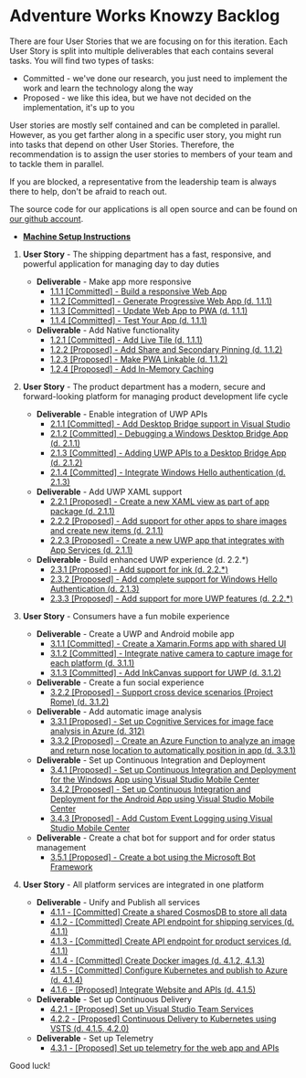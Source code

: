 # Adventure Works Knowzy Backlog 

There are four User Stories that we are focusing on for this iteration. Each User Story is split into multiple deliverables that each contains several tasks. You will find two types of tasks:

* Committed - we've done our research, you just need to implement the work and learn the technology along the way
* Proposed - we like this idea, but we have not decided on the implementation, it's up to you

User stories are mostly self contained and can be completed in parallel. However, as you get farther along in a specific user story, you might run into tasks that depend on other User Stories. Therefore, the recommendation is to assign the user stories to members of your team and to tackle them in parallel. 

If you are blocked, a representative from the leadership team is always there to help, don't be afraid to reach out.

The source code for our applications is all open source and can be found on [our github account](https://github.com/Knowzy/KnowzyInternalApps).

* **[Machine Setup Instructions][0]**

1. **User Story** - The shipping department has a fast, responsive, and powerful application for managing day to day duties
    * **Deliverable** - Make app more responsive
        * [1.1.1 [Committed] - Build a responsive Web App][111]
        * [1.1.2 [Committed] - Generate Progressive Web App (d. 1.1.1)][112]
        * [1.1.3 [Committed] - Update Web App to PWA (d. 1.1.1)][113]
        * [1.1.4 [Committed] - Test Your App (d. 1.1.1)][114]
    * **Deliverable** - Add Native functionality
        * [1.2.1 [Committed] - Add Live Tile (d. 1.1.1) ][121]
        * [1.2.2 [Proposed] - Add Share and Secondary Pinning (d. 1.1.2)][122]
        * [1.2.3 [Proposed] - Make PWA Linkable (d. 1.1.2)][123]
        * [1.2.4 [Proposed] - Add In-Memory Caching][124]

2. **User Story** - The product department has a modern, secure and forward-looking platform for managing product development life cycle
    * **Deliverable** - Enable integration of UWP APIs
        * [2.1.1 [Committed] - Add Desktop Bridge support in Visual Studio][211]
        * [2.1.2 [Committed] - Debugging a Windows Desktop Bridge App (d. 2.1.1)][212]
        * [2.1.3 [Committed] - Adding UWP APIs to a Desktop Bridge App (d. 2.1.2)][213]        
        * [2.1.4 [Committed] - Integrate Windows Hello authentication (d. 2.1.3)][214]
    * **Deliverable** - Add UWP XAML support
        * [2.2.1 [Proposed] - Create a new XAML view as part of app package (d. 2.1.1)][221]
        * [2.2.2 [Proposed] - Add support for other apps to share images and create new items (d. 2.1.1)][222]
        * [2.2.3 [Proposed] - Create a new UWP app that integrates with App Services (d. 2.1.1)][223]
    * **Deliverable** - Build enhanced UWP experience (d. 2.2.*)
        * [2.3.1 [Proposed] - Add support for ink (d. 2.2.*)][231]
        * [2.3.2 [Proposed] - Add complete support for Windows Hello Authentication (d. 2.1.3)][232]
        * [2.3.3 [Proposed] - Add support for more UWP features (d. 2.2.*)][233]

3. **User Story** - Consumers have a fun mobile experience 
    * **Deliverable** - Create a UWP and Android mobile app
        * [3.1.1 [Committed] - Create a Xamarin.Forms app with shared UI][311]
        * [3.1.2 [Committed] - Integrate native camera to capture image for each platform (d. 3.1.1)][312]
        * [3.1.3 [Committed] - Add InkCanvas support for UWP (d. 3.1.2)][313]
    * **Deliverable** - Create a fun social experience
        <!-- * [3.2.1 [Proposed] - Support sharing images to Social Networks (d. 3.1.2)][321] -->
        * [3.2.2 [Proposed] - Support cross device scenarios (Project Rome) (d. 3.1.2)][322]
    * **Deliverable** - Add automatic image analysis
        * [3.3.1 [Proposed] - Set up Cognitive Services for image face analysis in Azure (d. 312)][331]
        * [3.3.2 [Proposed] - Create an Azure Function to analyze an image and return nose location to automatically position in app (d. 3.3.1)][332]
    * **Deliverable** - Set up Continuous Integration and Deployment
        * [3.4.1 [Proposed] - Set up Continuous Integration and Deployment for the Windows App using Visual Studio Mobile Center][341]
        * [3.4.2 [Proposed] - Set up Continuous Integration and Deployment for the Android App using Visual Studio Mobile Center][342]
        * [3.4.3 [Proposed] - Add Custom Event Logging using Visual Studio Mobile Center][343]
    * **Deliverable** - Create a chat bot for support and for order status management 
        * [3.5.1 [Proposed] - Create a bot using the Microsoft Bot Framework][351]

4. **User Story** - All platform services are integrated in one platform
    * **Deliverable** - Unify and Publish all services
        * [4.1.1 - [Committed] Create a shared CosmosDB to store all data][411]
        * [4.1.2 - [Committed] Create API endpoint for shipping services (d. 4.1.1)][412]
        * [4.1.3 - [Committed] Create API endpoint for product services (d. 4.1.1)][413]
        * [4.1.4 - [Committed] Create Docker images (d. 4.1.2, 4.1.3)][414]
        * [4.1.5 - [Committed] Configure Kubernetes and publish to Azure (d. 4.1.4)][415]
        * [4.1.6 - [Proposed] Integrate Website and APIs (d. 4.1.5)][416]
    * **Deliverable** - Set up Continuous Delivery
        * [4.2.1 - [Proposed] Set up Visual Studio Team Services][421]
        * [4.2.2 - [Proposed] Continuous Delivery to Kubernetes using VSTS (d. 4.1.5, 4.2.0)][422]
    * **Deliverable** - Set up Telemetry
        * [4.3.1 - [Proposed] Set up telemetry for the web app and APIs][431]

Good luck!

[0]: stories/0/0_Setup.md

[111]: stories/1/111_BuildWebApp.md
[112]: stories/1/112_GeneratePWA.md
[113]: stories/1/113_ConfigureSW.md
[114]: stories/1/114_Test_App.md
[121]: stories/1/121_Add_WIndows_Feature.md
[122]: stories/1/122_BONUS-RenoFeatures.md
[123]: stories/1/123_BONUS-APP-Links.md 
[124]: stories/1/124_BONUS_InMemoryCaching.md

[211]: stories/2/211_Centennial.md
[212]: stories/2/212_Debugging.md
[213]: stories/2/213_AddUwp.md
[214]: stories/2/214_WindowsHello.md
[221]: stories/2/221_XAMLView.md
[222]: stories/2/222_Share.md
[223]: stories/2/223_AppServices.md
[231]: stories/2/231_Inking_Dial.md
[232]: stories/2/232_Windows_Hello.md
[233]: stories/2/233_Extend.md

[311]: stories/3/311_XamarinForms.md
[312]: stories/3/312_Camera.md
[313]: stories/3/313_InkCanvas.md
[321]: stories/3/321_Social.md
[322]: stories/3/322_Rome.md
[331]: stories/3/331_CognitiveServices.md
[332]: stories/3/332_AzureFunction.md
[333]: stories/3/333_NoseAnalysys.md
[341]: stories/3/341_CICD_WindowsApp.md
[342]: stories/3/342_CICD_AndroidApp.md
[343]: stories/3/343_EventLogging.md
[351]: stories/3/351_Bot.md

[411]: stories/4/411_CosmosDB.md
[412]: stories/4/412_OrdersAPI.md
[413]: stories/4/413_ProductsAPI.md
[414]: stories/4/414_Docker.md
[415]: stories/4/415_Kubernetes.md
[416]: stories/4/416_Integrate.md
[421]: stories/4/421_SetupVSTS.md
[422]: stories/4/422_DevopsKubernetes.md
[431]: stories/4/431_Telemetry.md





